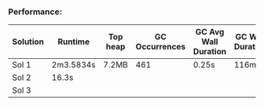 ### Performance:

| Solution | Runtime   | Top heap | GC Occurrences | GC Avg Wall Duration | GC Wall Duration |  
|----------|-----------|----------|----------------|----------------------|------------------|
| Sol 1    | 2m3.5834s | 7.2MB    | 461            | 0.25s                | 116ms            | 
| Sol 2    | 16.3s     |          |                |                      |                  |
| Sol 3    |           |          |                |                      |                  |
